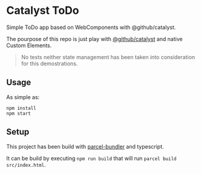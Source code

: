 # Catalyst ToDo

Simple ToDo app based on WebComponents with @github/catalyst.

The pourpose of this repo is just play with [@github/catalyst](https://github.github.io/catalyst/) and native Custom Elements.

> No tests neither state management has been taken into consideration for this demostrations.

## Usage

As simple as:

```
npm install
npm start
```

## Setup

This project has been build with [parcel-bundler](https://parceljs.org/) and typescript.

It can be build by executing ```npm run build``` that will run ```parcel build src/index.html```.

